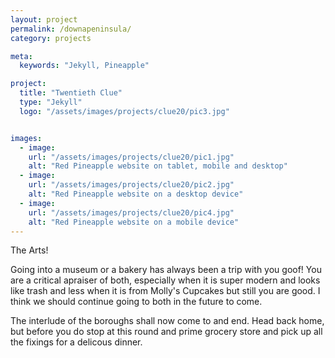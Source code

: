 ```yaml
---
layout: project
permalink: /downapeninsula/
category: projects

meta:
  keywords: "Jekyll, Pineapple"

project:
  title: "Twentieth Clue"
  type: "Jekyll"
  logo: "/assets/images/projects/clue20/pic3.jpg"


images:
  - image:
    url: "/assets/images/projects/clue20/pic1.jpg"
    alt: "Red Pineapple website on tablet, mobile and desktop"
  - image:
    url: "/assets/images/projects/clue20/pic2.jpg"
    alt: "Red Pineapple website on a desktop device"
  - image:
    url: "/assets/images/projects/clue20/pic4.jpg"
    alt: "Red Pineapple website on a mobile device"
---
```


<p>The Arts!</p>
<p></p>
Going into a museum or a bakery has always been a trip with  you goof!  You are a critical apraiser of both, especially when it is super modern and looks like trash and less when it is from Molly's Cupcakes but still you are good.  I think we should continue going to both in the future to come.
<p></p>
The interlude of the boroughs shall now come to and end.  Head back home, but before you do stop at this round and prime grocery store and pick up all the fixings for a delicous dinner.
<p></p>
